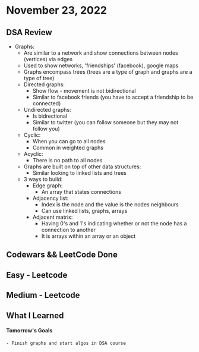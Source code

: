 # November 23, 2022 

## DSA Review
- Graphs:
    - Are similar to a network and show connections between nodes (vertices) via edges
    - Used to show networks, 'friendships' (facebook), google maps
    - Graphs encompass trees (trees are a type of graph and graphs are a type of tree)
    - Directed graphs:
        - Show flow - movement is not bidirectional
        - Similar to facebook friends (you have to accept a friendship to be connected)
    - Undirected graphs: 
        - Is bidrectional
        - Similar to twitter (you can follow someone but they may not follow you)
    - Cyclic:
        - When you can go to all nodes
        - Common in weighted graphs
    - Acyclic:
        - There is no path to all nodes
    - Graphs are built on top of other data structures:
        - Similar looking to linked lists and trees 
    - 3 ways to build:
        - Edge graph:
            - An array that states connections
        - Adjacency list:
            - Index is the node and the value is the nodes neighbours
            - Can use linked lists, graphs, arrays
        - Adjacent matrix:
            - Having 0's and 1's indicating whether or not the node has a connection to another
            - It is arrays within an array or an object

## Codewars && LeetCode Done

## Easy - Leetcode

## Medium - Leetcode

## What I Learned

#### Tomorrow's Goals
    - Finish graphs and start algos in DSA course